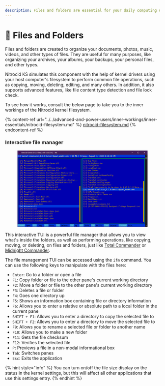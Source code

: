 ```yaml
---
description: Files and folders are essential for your daily computing usage
---
```


# 📂 Files and Folders

Files and folders are created to organize your documents, photos, music, videos, and other types of files. They are useful for many purposes, like organizing your archives, your albums, your backups, your personal files, and other types.

Nitrocid KS simulates this component with the help of kernel drivers using your host computer's filesystem to perform common file operations, such as copying, moving, deleting, editing, and many others. In addition, it also supports advanced features, like file content type detection and file lock check.

To see how it works, consult the below page to take you to the inner workings of the Nitrocid kernel filesystem.

{% content-ref url="../../advanced-and-power-users/inner-workings/inner-essentials/nitrocid-filesystem.md" %}
[nitrocid-filesystem.md](../../advanced-and-power-users/inner-workings/inner-essentials/nitrocid-filesystem.md)
{% endcontent-ref %}

### Interactive file manager

<figure><img src="../../.gitbook/assets/image (42).png" alt=""><figcaption></figcaption></figure>

This interactive TUI is a powerful file manager that allows you to view what's inside the folders, as well as performing operations, like copying, moving, or deleting, on files and folders, just like [Total Commander](https://www.ghisler.com/index.htm) or [Midnight Commander](https://midnight-commander.org/).

The file management TUI can be accessed using the `ifm` command. You can use the following keys to manipulate with the files here:

* `Enter`: Go to a folder or open a file
* `F1`: Copy folder or file to the other pane's current working directory
* `F2`: Move a folder or file to the other pane's current working directory
* `F3`: Deletes a file or folder
* `F4`: Goes one directory up
* `F5`: Shows an information box containing file or directory information
* `F6`: Allows you to enter a relative or absolute path to a local folder in the current pane
* `SHIFT + F1`: Allows you to enter a directory to copy the selected file to
* `SHIFT + F2`: Allows you to enter a directory to move the selected file to
* `F9`: Allows you to rename a selected file or folder to another name
* `F10`: Allows you to make a new folder
* `F11`: Gets the file checksum
* `F12`: Verifies the selected file
* `P`: Previews a file in a non-modal informational box
* `Tab`: Switches panes
* `Esc`: Exits the application

{% hint style="info" %}
You can turn on/off the file size display on the status in the kernel settings, but this will affect all other applications that use this settings entry.
{% endhint %}
